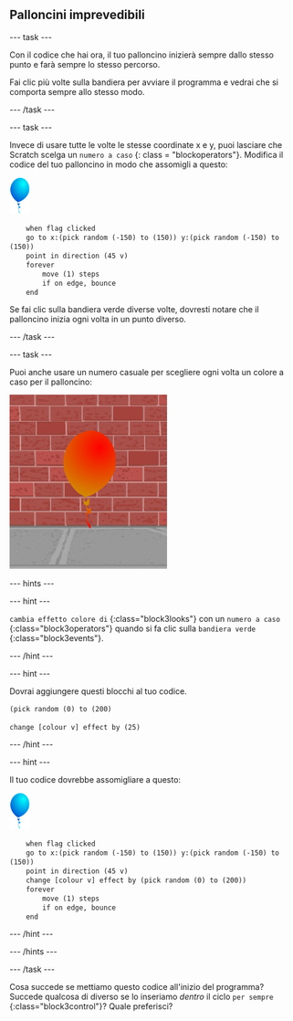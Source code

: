## Palloncini imprevedibili

--- task ---

Con il codice che hai ora, il tuo palloncino inizierà sempre dallo stesso punto e farà sempre lo stesso percorso.

Fai clic più volte sulla bandiera per avviare il programma e vedrai che si comporta sempre allo stesso modo.

--- /task ---

--- task ---

Invece di usare tutte le volte le stesse coordinate x e y, puoi lasciare che Scratch scelga un `numero a caso` {: class = "blockoperators"}. Modifica il codice del tuo palloncino in modo che assomigli a questo:

![sprite palloncino](images/balloon-sprite.png)

```blocks3
    when flag clicked
    go to x:(pick random (-150) to (150)) y:(pick random (-150) to (150))
    point in direction (45 v)
    forever
        move (1) steps
        if on edge, bounce
    end
```

Se fai clic sulla bandiera verde diverse volte, dovresti notare che il palloncino inizia ogni volta in un punto diverso.

--- /task ---

--- task ---

Puoi anche usare un numero casuale per scegliere ogni volta un colore a caso per il palloncino:

![sprite palloncino rosso](images/balloons-colour.png)

--- hints ---

--- hint ---

`cambia effetto colore di` {:class="block3looks"} con un `numero a caso` {:class="block3operators"} quando si fa clic sulla `bandiera verde` {:class="block3events"}.

--- /hint ---

--- hint ---

Dovrai aggiungere questi blocchi al tuo codice.

```blocks3
(pick random (0) to (200)

change [colour v] effect by (25)
```

--- /hint ---

--- hint ---

Il tuo codice dovrebbe assomigliare a questo:

![sprite palloncino](images/balloon-sprite.png)

```blocks3
    when flag clicked
    go to x:(pick random (-150) to (150)) y:(pick random (-150) to (150))
    point in direction (45 v)
    change [colour v] effect by (pick random (0) to (200))
    forever
        move (1) steps
        if on edge, bounce
    end
```

--- /hint ---


--- /hints ---

--- /task ---

Cosa succede se mettiamo questo codice all'inizio del programma? Succede qualcosa di diverso se lo inseriamo _dentro_ il ciclo `per sempre` {:class="block3control"}? Quale preferisci?

